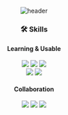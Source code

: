 <div align=center>
  
  ![header](https://capsule-render.vercel.app/api?type=waving&color=0:0FF0B3,100:036ED9&customColorList=0,2,2,5,30&text=Hi,%20I'm%20SeungHyun!%20&fontColor=FFFFFF&animation=twinkling&fontSize=35&fontAlignY=40&fontAlign=50&height=250)


<div align=center>
  


### 🛠 Skills
#### Learning & Usable
<div align=center>
  <img src="https://img.shields.io/badge/C++-00599C?style=flat-square&logo=c%2B%2B&logoColor=white">
  <img src="https://img.shields.io/badge/-C%23-000000?style=flat-square&logo=Csharp&logoColor=white">
  <img src="https://img.shields.io/badge/Typescript-3178C6?style=flat-square&logo=typescript&logoColor=white">
 <br>
  <img src="https://img.shields.io/badge/Unreal Engine-0E1128?style=flat-square&logo=unreal engine&logoColor=white">
  <img src="https://img.shields.io/badge/Unity Engine-002244?style=flat-square&logo=unity&logoColor=white">
  <br>
</div>

#### Collaboration
<div align=center>
  <img src="https://img.shields.io/badge/Slack-4A154B?style=flat-square&logo=slack&logoColor=white">
  <img src="https://img.shields.io/badge/Github-181717?style=flat-square&logo=github&logoColor=white">
  <img src="https://img.shields.io/badge/Git-F05032?style=flat-square&logo=git&logoColor=white">
  <br>
</div>
